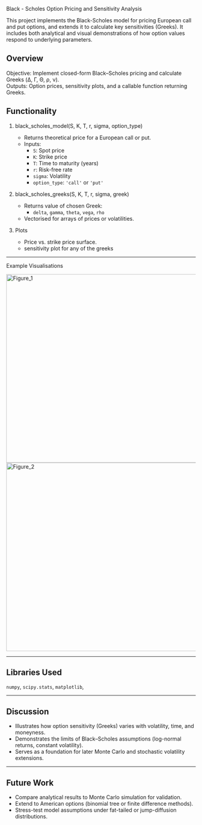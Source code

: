 Black - Scholes Option Pricing and Sensitivity Analysis

This project implements the Black-Scholes model for pricing European call and put options,
and extends it to calculate key sensitivities (Greeks). It includes both analytical and
visual demonstrations of how option values respond to underlying parameters.

## Overview

Objective: Implement closed-form Black–Scholes pricing and calculate Greeks (Δ, Γ, Θ, ρ, ν).  
Outputs: Option prices, sensitivity plots, and a callable function returning Greeks.  

## Functionality

1. black_scholes_model(S, K, T, r, sigma, option_type)
   - Returns theoretical price for a European call or put.
   - Inputs:
     - `S`: Spot price
     - `K`: Strike price
     - `T`: Time to maturity (years)
     - `r`: Risk-free rate
     - `sigma`: Volatility
     - `option_type`: `'call'` or `'put'`

2. black_scholes_greeks(S, K, T, r, sigma, greek)
   - Returns value of chosen Greek:
     - `delta`, `gamma`, `theta`, `vega`, `rho`
   - Vectorised for arrays of prices or volatilities.

3. Plots
   - Price vs. strike price surface.
   - sensitivity plot for any of the greeks

---

 Example Visualisations

<img width="1000" height="500" alt="Figure_1" src="https://github.com/user-attachments/assets/2cd8b90b-e837-4182-a297-d492f0a17fc0" />

<img width="1000" height="500" alt="Figure_2" src="https://github.com/user-attachments/assets/6fb0b78f-05fa-48f7-b7f4-dd0108f7136f" />

---

## Libraries Used

`numpy`, `scipy.stats`, `matplotlib`, 

---

## Discussion

- Illustrates how option sensitivity (Greeks) varies with volatility, time, and moneyness.  
- Demonstrates the limits of Black–Scholes assumptions (log-normal returns, constant volatility).  
- Serves as a foundation for later Monte Carlo and stochastic volatility extensions.

---

## Future Work

- Compare analytical results to Monte Carlo simulation for validation.  
- Extend to American options (binomial tree or finite difference methods).  
- Stress-test model assumptions under fat-tailed or jump-diffusion distributions.

